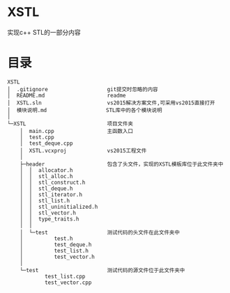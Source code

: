# XSTL
实现c++ STL的一部分内容

# 目录

    XSTL
    │  .gitignore                   git提交时忽略的内容
    │  README.md                    readme
    │  XSTL.sln                     vs2015解决方案文件,可采用vs2015直接打开
    │  模块说明.md                   STL库中的各个模块说明
    │  
    └─XSTL                          项目文件夹
        │  main.cpp                 主函数入口
        │  test.cpp                  
        │  test_deque.cpp
        │  XSTL.vcxproj             vs2015工程文件
        │  
        ├─header                    包含了头文件，实现的XSTL模板库位于此文件夹中
        │  │  allocator.h
        │  │  stl_alloc.h
        │  │  stl_construct.h
        │  │  stl_deque.h
        │  │  stl_iterator.h
        │  │  stl_list.h
        │  │  stl_uninitialized.h
        │  │  stl_vector.h
        │  │  type_traits.h
        │  │  
        │  └─test                   测试代码的头文件在此文件夹中
        │          test.h
        │          test_deque.h
        │          test_list.h
        │          test_vector.h
        │          
        └─test                      测试代码的源文件位于此文件夹中
                test_list.cpp
                test_vector.cpp